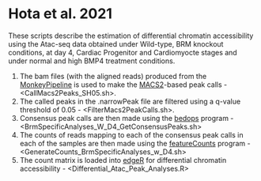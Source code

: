 # Hota et al. 2021
These scripts describe the estimation of differential chromatin accessibility using the Atac-seq data obtained under Wild-type, BRM knockout conditions, at day 4, Cardiac Progenitor and Cardiomyocte stages and under normal and high BMP4 treatment conditions.

1. The bam files (with the aligned reads) produced from the [MonkeyPipeline](https://github.com/gladstone-institutes/MonkeyPipeline) is used to make the [MACS2](https://github.com/macs3-project/MACS)-based peak calls - <CallMacs2Peaks_SH05.sh>. 
2. The called peaks in the .narrowPeak file are filtered using a q-value threshold of 0.05 - <FilterMacs2PeakCalls.sh>. 
3. Consensus peak calls are then made using the [bedops](https://bedops.readthedocs.io/en/latest/) program - <BrmSpecificAnalyses_W_D4_GetConsensusPeaks.sh>
4. The counts of reads mapping to each of the consensus peak calls in each of the samples are then made using the [featureCounts](http://subread.sourceforge.net) program - <GenerateCounts_BrmSpecificAnalyses_w_D4.sh>
5. The count matrix is loaded into [edgeR](https://bioconductor.org/packages/release/bioc/html/edgeR.html) for differential chromatin accessibility - <Differential_Atac_Peak_Analyses.R>
